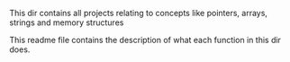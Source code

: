 This dir contains all projects relating to concepts like pointers, arrays, strings and memory structures

This readme file contains the description of what each function in this dir does.

